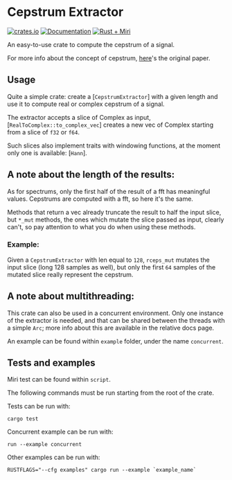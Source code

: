 # Cepstrum Extractor

[![crates.io][crates-badge]][crates-url]
[![Documentation][docs-badge]][docs-url]
[![Rust + Miri][tests-badge]][tests-url]

[crates-badge]: https://img.shields.io/crates/v/cepstrum-extractor.svg
[crates-url]: https://crates.io/crates/cepstrum-extractor
[docs-badge]: https://docs.rs/cepstrum-extractor/badge.svg
[docs-url]: https://docs.rs/cepstrum-extractor
[tests-badge]: https://github.com/Skilvingr/rust-cepstrum-extractor/actions/workflows/rust.yml/badge.svg
[tests-url]: https://github.com/Skilvingr/rust-cepstrum-extractor/actions/workflows/rust.yml

An easy-to-use crate to compute the cepstrum of a signal.

For more info about the concept of cepstrum, [here](https://www.researchgate.net/profile/Samuel-Demir-2/post/Anyone-has-this-paper-quefrency-analysis-of-time-series-for-echoes-cepstrum-pseudo-autocovariance-cross-cepstrum-and-saphe-cracking/attachment/5f0493ca4ba4fb0001a4a3c5/AS%3A910684434989062%401594135497855/download/The+quefrency+analysis+of+time+series+for+echoes.pdf)'s
the original paper.


## Usage
Quite a simple crate: create a [`CepstrumExtractor`] with a given length and
use it to compute real or complex cepstrum of a signal.

The extractor accepts a slice of Complex as input, [`RealToComplex::to_complex_vec`]
creates a new vec of Complex starting from a slice of `f32` or `f64`.

Such slices also implement traits with windowing functions, at the moment only
one is available: [`Hann`].

## A note about the length of the results:
As for spectrums, only the first half of the result of a fft has meaningful
values. Cepstrums are computed with a fft, so here it's the same.

Methods that return a vec already truncate the result to half the input slice,
but `*_mut` methods, the ones which mutate the slice passed as input, clearly can't,
so pay attention to what you do when using these methods.

### Example:
Given a `CepstrumExtractor` with len equal to `128`, `rceps_mut` mutates the
input slice (long 128 samples as well), but only the first `64` samples of
the mutated slice really represent the cepstrum.

## A note about multithreading:
This crate can also be used in a concurrent environment. Only one instance
of the extractor is needed, and that can be shared between the threads with
a simple `Arc`; more info about this are available in the relative docs page.

An example can be found within `example` folder, under the name `concurrent`.

## Tests and examples
Miri test can be found within `script`.

The following commands must be run starting from the root of the crate.

Tests can be run with:

```shell
cargo test
```

Concurrent example can be run with:
```shell
run --example concurrent
```

Other examples can be run with:
```shell
RUSTFLAGS="--cfg examples" cargo run --example `example_name`
```
